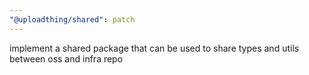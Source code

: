 ```yaml
---
"@uploadthing/shared": patch
---
```


implement a shared package that can be used to share types and utils between oss
and infra repo
